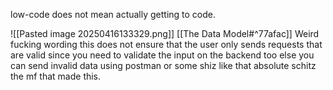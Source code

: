 low-code does not mean actually getting to code.

![[Pasted image 20250416133329.png]] [[The Data Model#^77afac]] Weird fucking wording this does not ensure that the user only sends requests that are valid since you need to validate the input on the backend too else you can send invalid data using postman or some shiz like that absolute schitz the mf that made this.
